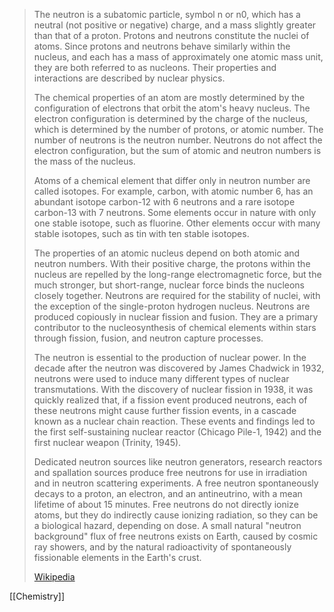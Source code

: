 > The neutron is a subatomic particle, symbol n or n0, which has a neutral (not positive or negative) charge, and a mass slightly greater than that of a proton. Protons and neutrons constitute the nuclei of atoms. Since protons and neutrons behave similarly within the nucleus, and each has a mass of approximately one atomic mass unit, they are both referred to as nucleons. Their properties and interactions are described by nuclear physics.
>
> The chemical properties of an atom are mostly determined by the configuration of electrons that orbit the atom's heavy nucleus. The electron configuration is determined by the charge of the nucleus, which is determined by the number of protons, or atomic number. The number of neutrons is the neutron number. Neutrons do not affect the electron configuration, but the sum of atomic and neutron numbers is the mass of the nucleus.
>
> Atoms of a chemical element that differ only in neutron number are called isotopes. For example, carbon, with atomic number 6, has an abundant isotope carbon-12 with 6 neutrons and a rare isotope carbon-13 with 7 neutrons.  Some elements occur in nature with only one stable isotope, such as fluorine. Other elements occur with many stable isotopes, such as tin with ten stable isotopes.
>
> The properties of an atomic nucleus depend on both atomic and neutron numbers. With their positive charge, the protons within the nucleus are repelled by the long-range electromagnetic force, but the much stronger, but short-range, nuclear force binds the nucleons closely together. Neutrons are required for the stability of nuclei, with the exception of the single-proton hydrogen nucleus. Neutrons are produced copiously in nuclear fission and fusion. They are a primary contributor to the nucleosynthesis of chemical elements within stars through fission, fusion, and neutron capture processes.
>
> The neutron is essential to the production of nuclear power. In the decade after the neutron was discovered by James Chadwick in 1932, neutrons were used to induce many different types of nuclear transmutations. With the discovery of nuclear fission in 1938, it was quickly realized that, if a fission event produced neutrons, each of these neutrons might cause further fission events, in a cascade known as a nuclear chain reaction. These events and findings led to the first self-sustaining nuclear reactor (Chicago Pile-1, 1942) and the first nuclear weapon (Trinity, 1945).
>
> Dedicated neutron sources like neutron generators, research reactors and spallation sources produce free neutrons for use in irradiation and in neutron scattering experiments. A free neutron spontaneously decays to a proton, an electron, and an antineutrino, with a mean lifetime of about 15 minutes. Free neutrons do not directly ionize atoms, but they do indirectly cause ionizing radiation, so they can be a biological hazard, depending on dose. A small natural "neutron background" flux of free neutrons exists on Earth, caused by cosmic ray showers, and by the natural radioactivity of spontaneously fissionable elements in the Earth's crust.
>
> [Wikipedia](https://en.wikipedia.org/wiki/Neutron)

[[Chemistry]]